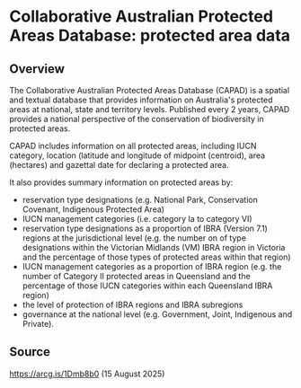 # Collaborative Australian Protected Areas Database: protected area data

## Overview

The Collaborative Australian Protected Areas Database (CAPAD) is a spatial and textual database that provides information on Australia's protected areas at national, state and territory levels. Published every 2 years, CAPAD provides a national perspective of the conservation of biodiversity in protected areas.

CAPAD includes information on all protected areas, including IUCN category, location (latitude and longitude of midpoint (centroid), area (hectares) and gazettal date for declaring a protected area.

It also provides summary information on protected areas by:
* reservation type designations (e.g. National Park, Conservation Covenant, Indigenous Protected Area)
* IUCN management categories (i.e. category Ia to category VI)
* reservation type designations as a proportion of IBRA (Version 7.1) regions at the jurisdictional level (e.g. the number on of type designations within the Victorian Midlands (VM) IBRA region in Victoria and the percentage of those types of protected areas within that region)
* IUCN management categories as a proportion of IBRA region (e.g. the number of Category II protected areas in Queensland and the percentage of those IUCN categories within each Queensland IBRA region)
* the level of protection of IBRA regions and IBRA subregions
* governance at the national level (e.g. Government, Joint, Indigenous and Private).

## Source

https://arcg.is/1Dmb8b0 (15 August 2025)
